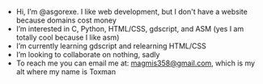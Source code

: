 - Hi, I’m @asgorexe. I like web development, but I don't have a website because domains cost money
- I’m interested in C, Python, HTML/CSS, gdscript, and ASM (yes I am totally cool because I like asm)
- I’m currently learning gdscript and relearning HTML/CSS
- I’m looking to collaborate on nothing, sadly
- To reach me you can email me at: magmis358@gmail.com, which is my alt where my name is Toxman

